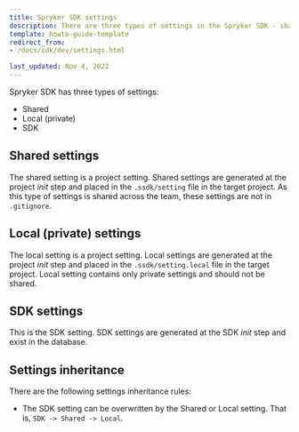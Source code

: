 ```yaml
---
title: Spryker SDK settings
description: There are three types of settings in the Spryker SDK - shared, local(private), and SDK.
template: howto-guide-template
redirect_from:
- /docs/sdk/dev/settings.html

last_updated: Nov 4, 2022
---
```


Spryker SDK has three types of settings:
* Shared
* Local (private)
* SDK

## Shared settings

The shared setting is a project setting.
Shared settings are generated at the project *init* step and placed in the `.ssdk/setting` file in the target project.
As this type of settings is shared across the team, these settings are not in `.gitignore`.

## Local (private) settings

The local setting is a project setting.
Local settings are generated at the project *init* step and placed in the `.ssdk/setting.local` file in the target project.
Local setting contains only private settings and should not be shared.

## SDK settings

This is the SDK setting. SDK settings are generated at the SDK *init* step and exist in the database.

## Settings inheritance

There are the following settings inheritance rules:

- The SDK setting can be overwritten by the Shared or Local setting. That is, `SDK -> Shared -> Local`.
